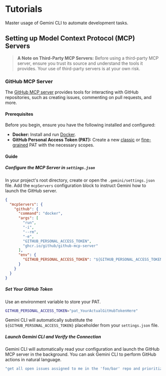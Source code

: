# Tutorials

Master usage of Gemini CLI to automate development tasks.

## Setting up Model Context Protocol (MCP) Servers

> **A Note on Third-Party MCP Servers:** Before using a third-party MCP server, ensure you trust its source and understand the tools it provides. Your use of third-party servers is at your own risk.

### GitHub MCP Server

The [GitHub MCP server] provides tools for interacting with GitHub repositories, such as creating issues, commenting on pull requests, and more.

[GitHub MCP server]: https://github.com/github/github-mcp-server

#### Prerequisites

Before you begin, ensure you have the following installed and configured:

- **Docker:** Install and run [Docker].
- **GitHub Personal Access Token (PAT):** Create a new [classic] or [fine-grained] PAT with the necessary scopes.

[Docker]: https://www.docker.com/
[classic]: https://github.com/settings/tokens/new
[fine-grained]: https://github.com/settings/personal-access-tokens/new

#### Guide

##### Configure the MCP Server in `settings.json`

In your project's root directory, create or open the `.gemini/settings.json` file. Add the `mcpServers` configuration block to instruct Gemini how to launch the GitHub server.

```json
{
  "mcpServers": {
    "github": {
      "command": "docker",
      "args": [
        "run",
        "-i",
        "--rm",
        "-e",
        "GITHUB_PERSONAL_ACCESS_TOKEN",
        "ghcr.io/github/github-mcp-server"
      ],
      "env": {
        "GITHUB_PERSONAL_ACCESS_TOKEN": "${GITHUB_PERSONAL_ACCESS_TOKEN}"
      }
    }
  }
}
```

##### Set Your GitHub Token

Use an environment variable to store your PAT.

```bash
GITHUB_PERSONAL_ACCESS_TOKEN="pat_YourActualGitHubTokenHere"
```

Gemini CLI will automatically substitute the `${GITHUB_PERSONAL_ACCESS_TOKEN}` placeholder from your `settings.json` file.

##### Launch Gemini CLI and Verify the Connection

Gemini CLI will automatically read your configuration and launch the GitHub MCP server in the background. You can ask Gemini CLI to perform GitHub actions in natural language.

```bash
"get all open issues assigned to me in the 'foo/bar' repo and prioritize them"
```
